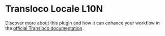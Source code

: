 # Transloco Locale L10N

Discover more about this plugin and how it can enhance your workflow in the [official Transloco documentation](https://jsverse.gitbook.io/transloco/plugins/locale-l10n).
